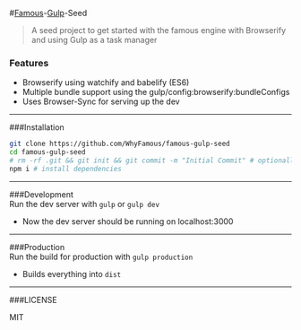 #[Famous][1]-[Gulp][2]-Seed
> A seed project to get started with the famous engine with Browserify and using Gulp as a task manager

### Features
 - Browserify using watchify and babelify (ES6)
 - Multiple bundle support using the gulp/config:browserify:bundleConfigs
 - Uses Browser-Sync for serving up the dev

---

###Installation

```bash
git clone https://github.com/WhyFamous/famous-gulp-seed
cd famous-gulp-seed
# rm -rf .git && git init && git commit -m "Initial Commit" # optionally reset git history
npm i # install dependencies
```

---

###Development  
 Run the dev server with ```gulp``` or ```gulp dev```

 - Now the dev server should be running on localhost:3000

---  

###Production  
 Run the build for production with ```gulp production```

 - Builds everything into `dist`

---  

###LICENSE

MIT

[1]: https://github.com/Famous/engine
[2]: https://github.com/gulpjs/gulp
